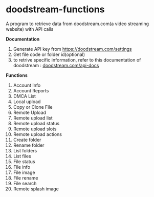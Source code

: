 # doodstream-functions
A program to retrieve data from doodstream.com(a video streaming website) with API calls

<b>Documentation</b>
1. Generate API key from https://doodstream.com/settings
2. Get file code or folder id(optional)
3. to retrive specific information, refer to this documentation of doodstream : <a href = "https://doodstream.com/api-docs">doodstream.com/api-docs</a>

<b> Functions</b>
1. Account Info
2. Account Reports
3. DMCA List
4. Local upload
5. Copy or Clone File
6. Remote Upload
7. Remote upload list
8. Remote upload status
9. Remote upload slots
10. Remote upload actions
11. Create folder
12. Rename folder
13. List folders
14. List files
15. File status
16. File info
17. File image
18. File rename
19. File search
20. Remote splash image
